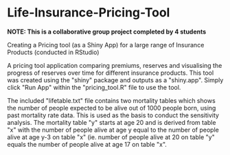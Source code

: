 # Life-Insurance-Pricing-Tool

**NOTE: This is a collaborative group project completed by 4 students**

Creating a Pricing tool (as a Shiny App) for a large range of Insurance Products (conducted in RStudio)

A pricing tool application comparing premiums, reserves and visualising the 
progress of reserves over time for different insurance products. This tool was 
created using the "shiny" package and outputs as a "shiny.app". Simply click 
"Run App" within the "pricing_tool.R" file to use the tool.

The included "lifetable.txt" file contains two mortality tables which shows the
number of people expected to be alive out of 1000 people born, using past mortality
rate data. This is used as the basis to conduct the sensitivity analysis. The
mortality table "y" starts at age 20 and is derived from table "x" with the
number of people alive at age y equal to the number of people alive at age y-3 on 
table "x" (ie. number of people alive at 20 on table "y" equals the number of 
people alive at age 17 on table "x".

